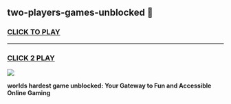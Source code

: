 
## two-players-games-unblocked 👋
<h3>
<a href="https://premium.freeplayer.one?title=two-players-games-unblocked&ref=14F">CLICK TO PLAY</a></h3>
<hr>

<h3>
<a href="https://premium.freeplayer.one?title=two-players-games-unblocked&ref=14F">CLICK 2 PLAY</a>
  
</h3>

<a href="https://premium.freeplayer.one?title=two-players-games-unblocked&ref=12F/"><img src="https://clearcache.store/games.png"></a>


**worlds hardest game unblocked: Your Gateway to Fun and Accessible Online Gaming**
